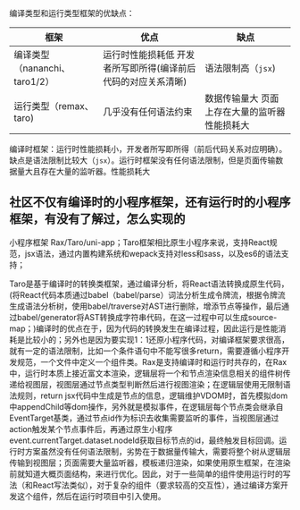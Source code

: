 编译类型和运行类型框架的优缺点：

| 框架                          | 优点                                                         | 缺点                                           |
| ----------------------------- | ------------------------------------------------------------ | ---------------------------------------------- |
| 编译类型（nananchi、taro1/2） | 运行时性能损耗低 开发者所写即所得(编译前后代码的对应关系清晰) | 语法限制高（`jsx`)                             |
| 运行类型（remax、taro)        | 几乎没有任何语法约束                                         | 数据传输量大 页面上存在大量的监听器 性能损耗大 |

编译时框架：运行时性能损耗小，开发者所写即所得（前后代码关系对应明确）。缺点是语法限制比较大（`jsx`）。运行时框架没有任何语法限制，但是页面传输数据量大且存在大量的监听器。性能损耗大	

## 社区不仅有编译时的小程序框架，还有运行时的小程序框架，有没有了解过，怎么实现的
小程序框架 Rax/Taro/uni-app；Taro框架相比原生小程序来说，支持React规范，jsx语法，通过内置构建系统和wepack支持对less和sass，以及es6的语法支持；

Taro是基于编译时的转换类框架，通过编译分析，将React语法转换成原生代码，(将React代码本质通过babel（babel/parse）词法分析生成令牌流，根据令牌流生成语法分析树，使用babel/traverse对AST进行删除，增添节点等操作，最后通过babel/generator将AST转换成字符串代码，在这一过程中可以生成source-map；)编译时的优点在于，因为代码的转换发生在编译过程，因此运行是性能消耗是比较小的；另外也是因为要实现1：1还原小程序代码，对编译框架要求很高，就有一定的语法限制，比如一个条件语句中不能写很多return，需要遵循小程序开发规范，一个文件中定义一个组件类。Rax是支持编译时和运行时共存的，在Rax中，运行时本质上接近富文本渲染，逻辑层将一个和节点渲染信息相关的组件树传递给视图层，视图层通过节点类型判断然后进行视图渲染；在逻辑层使用无限制语法规则，return jsx代码中生成是节点的信息，逻辑维护VDOM时，首先模拟dom中appendChild等dom操作，另外就是模拟事件，在逻辑层每个节点类会继承自EventTarget基类，通过节点id作为标识去收集需要监听的事件，当视图层通过action触发某个节点事件后，再通过原生小程序event.currentTarget.dataset.nodeId获取目标节点的id，最终触发目标回调。运行时方案虽然没有任何语法限制，劣势在于数据量传输大，需要将整个树从逻辑层传输到视图层；页面需要大量监听器，模板递归渲染，如果使用原生框架，在渲染前就知道大概页面结构，来进行优化。因此，对于一些简单的组件使用运行时的写法（和React写法类似），对于复杂的组件（要求较高的交互性），通过编译方案开发这个组件，然后在运行时项目中引入使用。